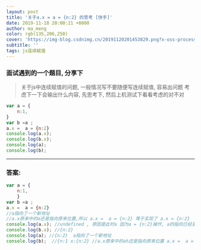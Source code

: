 ```yaml
---
layout: post
title: '关于a.x = a = {n:2} 的思考 [快手]'
date: 2019-11-18 20:00:21 +0800
author: ma_meng
color: rgb(135,206,250)
cover: 'https://img-blog.csdnimg.cn/20191120201453829.png?x-oss-process=image/watermark,type_ZmFuZ3poZW5naGVpdGk,shadow_10,text_aHR0cHM6Ly9ibG9nLmNzZG4ubmV0L2d1b2thaWdkZw==,size_16,color_FFFFFF,t_70'
subtitle: ''
tags: js连续赋值
---
```


### 面试遇到的一个题目, 分享下 
> 关于js中连续赋值的问题, 一般情况写不要随便写连续赋值, 容易出问题
考虑下一下会输出什么内容, 先思考下, 然后上机测试下看看考虑的对不对
```js
var a = {
    n:1,
}
var b =a ;
a.x =  a = {n:2}
console.log(a.x); 
console.log(b.x); 
console.log(a); 
console.log(b); 
```
------------
### 答案:

```js
var a = {
    n:1,
    }
var b =a ;
a.x =  a = {n:2}
//a指向了一个新地址
//a.x原来中的a还是指向原来位置,所以 a.x =  a = {n:2} 等于实现了 a.x = {n:2}
console.log(a.x); //undefined , 原因是此时a 因为a = {n:2}操作, a的指向已经变了, 现在a跟之前的a.n中的a不是一个指向了
console.log(b.x); //{n:2} 
console.log(a); //{n:2}  a指向了一个新地址
console.log(b);  //{n:1 x:{n:2} //a.x原来中的ah还是指向原来位置 a.x =  a = {n:2} 等于实现了 a.x = {n:2}
```